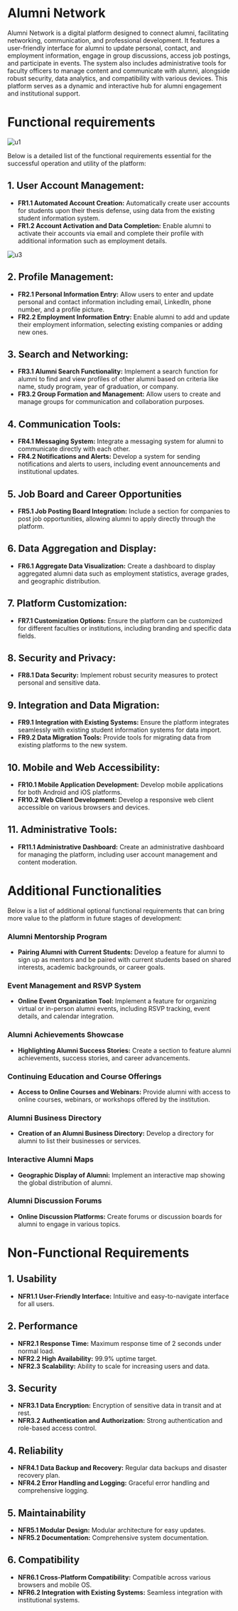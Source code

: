 # Alumni Network

Alumni Network is a digital platform designed to connect alumni, facilitating networking, communication, and professional development. It features a user-friendly interface for alumni to update personal, contact, and employment information, engage in group discussions, access job postings, and participate in events. The system also includes administrative tools for faculty officers to manage content and communicate with alumni, alongside robust security, data analytics, and compatibility with various devices. This platform serves as a dynamic and interactive hub for alumni engagement and institutional support.

# Functional requirements

![u1](https://github.com/RAFSoftLab/alumni-network/assets/13720535/85c0641b-1e09-4e60-a4df-f8177c34dd51)

Below is a detailed list of the functional requirements essential for the successful operation and utility of the platform:

## 1. **User Account Management:**
   - **FR1.1 Automated Account Creation:** Automatically create user accounts for students upon their thesis defense, using data from the existing student information system.
   - **FR1.2 Account Activation and Data Completion:** Enable alumni to activate their accounts via email and complete their profile with additional information such as employment details.

![u3](https://github.com/RAFSoftLab/alumni-network/assets/13720535/573974cc-1c2d-4dee-a517-2a5dc3a9617a)

## 2. **Profile Management:**
   - **FR2.1 Personal Information Entry:** Allow users to enter and update personal and contact information including email, LinkedIn, phone number, and a profile picture.
   - **FR2.2 Employment Information Entry:** Enable alumni to add and update their employment information, selecting existing companies or adding new ones.

## 3. **Search and Networking:**
   - **FR3.1 Alumni Search Functionality:** Implement a search function for alumni to find and view profiles of other alumni based on criteria like name, study program, year of graduation, or company.
   - **FR3.2 Group Formation and Management:** Allow users to create and manage groups for communication and collaboration purposes.

## 4. **Communication Tools:**
   - **FR4.1 Messaging System:** Integrate a messaging system for alumni to communicate directly with each other.
   - **FR4.2 Notifications and Alerts:** Develop a system for sending notifications and alerts to users, including event announcements and institutional updates.

## 5. Job Board and Career Opportunities
   - **FR5.1 Job Posting Board Integration:** Include a section for companies to post job opportunities, allowing alumni to apply directly through the platform.

## 6. **Data Aggregation and Display:**
   - **FR6.1 Aggregate Data Visualization:** Create a dashboard to display aggregated alumni data such as employment statistics, average grades, and geographic distribution.

## 7. **Platform Customization:**
   - **FR7.1 Customization Options:** Ensure the platform can be customized for different faculties or institutions, including branding and specific data fields.

## 8. **Security and Privacy:**
   - **FR8.1 Data Security:** Implement robust security measures to protect personal and sensitive data.

## 9. **Integration and Data Migration:**
   - **FR9.1 Integration with Existing Systems:** Ensure the platform integrates seamlessly with existing student information systems for data import.
   - **FR9.2 Data Migration Tools:** Provide tools for migrating data from existing platforms to the new system.

## 10. **Mobile and Web Accessibility:**
   - **FR10.1 Mobile Application Development:** Develop mobile applications for both Android and iOS platforms.
   - **FR10.2 Web Client Development:** Develop a responsive web client accessible on various browsers and devices.

## 11. **Administrative Tools:**
   - **FR11.1 Administrative Dashboard:** Create an administrative dashboard for managing the platform, including user account management and content moderation.

# Additional Functionalities

Below is a list of additional optional functional requirements that can bring more value to the platform in future stages of development:

### Alumni Mentorship Program
- **Pairing Alumni with Current Students:** Develop a feature for alumni to sign up as mentors and be paired with current students based on shared interests, academic backgrounds, or career goals.

### Event Management and RSVP System
- **Online Event Organization Tool:** Implement a feature for organizing virtual or in-person alumni events, including RSVP tracking, event details, and calendar integration.

### Alumni Achievements Showcase
- **Highlighting Alumni Success Stories:** Create a section to feature alumni achievements, success stories, and career advancements.

### Continuing Education and Course Offerings
- **Access to Online Courses and Webinars:** Provide alumni with access to online courses, webinars, or workshops offered by the institution.

### Alumni Business Directory
- **Creation of an Alumni Business Directory:** Develop a directory for alumni to list their businesses or services.

### Interactive Alumni Maps
- **Geographic Display of Alumni:** Implement an interactive map showing the global distribution of alumni.

### Alumni Discussion Forums
- **Online Discussion Platforms:** Create forums or discussion boards for alumni to engage in various topics.

# Non-Functional Requirements

## 1. Usability
- **NFR1.1 User-Friendly Interface:** Intuitive and easy-to-navigate interface for all users.

## 2. Performance
- **NFR2.1 Response Time:** Maximum response time of 2 seconds under normal load.
- **NFR2.2 High Availability:** 99.9% uptime target.
- **NFR2.3 Scalability:** Ability to scale for increasing users and data.

## 3. Security
- **NFR3.1 Data Encryption:** Encryption of sensitive data in transit and at rest.
- **NFR3.2 Authentication and Authorization:** Strong authentication and role-based access control.

## 4. Reliability
- **NFR4.1 Data Backup and Recovery:** Regular data backups and disaster recovery plan.
- **NFR4.2 Error Handling and Logging:** Graceful error handling and comprehensive logging.

## 5. Maintainability
- **NFR5.1 Modular Design:** Modular architecture for easy updates.
- **NFR5.2 Documentation:** Comprehensive system documentation.

## 6. Compatibility
- **NFR6.1 Cross-Platform Compatibility:** Compatible across various browsers and mobile OS.
- **NFR6.2 Integration with Existing Systems:** Seamless integration with institutional systems.
